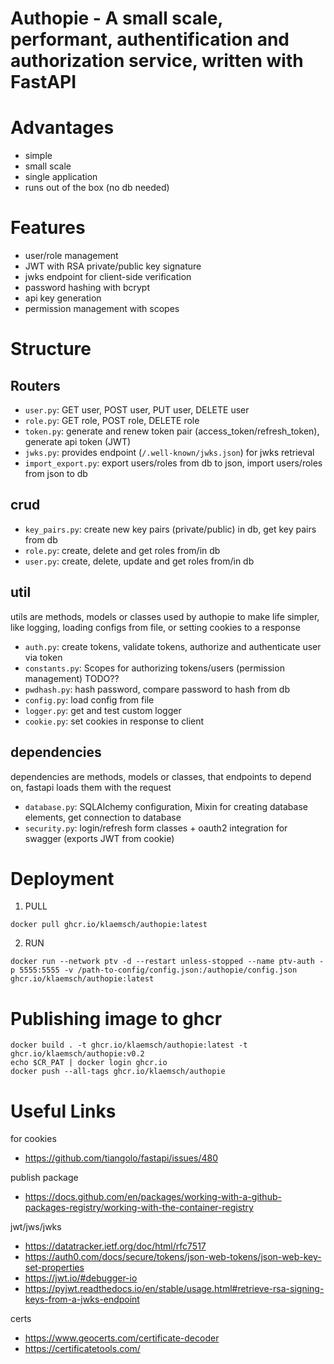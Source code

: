 # Authopie - A small scale, performant, authentification and authorization service, written with FastAPI

# Advantages
- simple
- small scale
- single application
- runs out of the box (no db needed)

# Features
- user/role management
- JWT with RSA private/public key signature
- jwks endpoint for client-side verification
- password hashing with bcrypt
- api key generation
- permission management with scopes

# Structure

## Routers
- ``user.py``: GET user, POST user, PUT user, DELETE user
- ``role.py``: GET role, POST role, DELETE role
- ``token.py``: generate and renew token pair (access_token/refresh_token), generate api token (JWT)
- ``jwks.py``: provides endpoint (``/.well-known/jwks.json``) for jwks retrieval
- ``import_export.py``: export users/roles from db to json, import users/roles from json to db

## crud
- ``key_pairs.py``: create new key pairs (private/public) in db, get key pairs from db
- ``role.py``: create, delete and get roles from/in db
- ``user.py``: create, delete, update and get roles from/in db

## util
utils are methods, models or classes used by authopie to make life simpler, like logging, loading configs from file, or setting cookies to a response
- ``auth.py``: create tokens, validate tokens, authorize and authenticate user via token
- ``constants.py``: Scopes for authorizing tokens/users (permission management) TODO??
- ``pwdhash.py``: hash password, compare password to hash from db
- ``config.py``: load config from file
- ``logger.py``: get and test custom logger
- ``cookie.py``: set cookies in response to client

## dependencies
dependencies are methods, models or classes, that endpoints to depend on, fastapi loads them with the request
- ``database.py``: SQLAlchemy configuration, Mixin for creating database elements, get connection to database
- ``security.py``: login/refresh form classes + oauth2 integration for swagger (exports JWT from cookie)

# Deployment

1. PULL
```
docker pull ghcr.io/klaemsch/authopie:latest
```
2. RUN
```
docker run --network ptv -d --restart unless-stopped --name ptv-auth -p 5555:5555 -v /path-to-config/config.json:/authopie/config.json ghcr.io/klaemsch/authopie:latest
```

# Publishing image to ghcr
```
docker build . -t ghcr.io/klaemsch/authopie:latest -t ghcr.io/klaemsch/authopie:v0.2
echo $CR_PAT | docker login ghcr.io
docker push --all-tags ghcr.io/klaemsch/authopie
```

# Useful Links

for cookies
- https://github.com/tiangolo/fastapi/issues/480

publish package
- https://docs.github.com/en/packages/working-with-a-github-packages-registry/working-with-the-container-registry

jwt/jws/jwks
- https://datatracker.ietf.org/doc/html/rfc7517
- https://auth0.com/docs/secure/tokens/json-web-tokens/json-web-key-set-properties
- https://jwt.io/#debugger-io
- https://pyjwt.readthedocs.io/en/stable/usage.html#retrieve-rsa-signing-keys-from-a-jwks-endpoint

certs
- https://www.geocerts.com/certificate-decoder
- https://certificatetools.com/